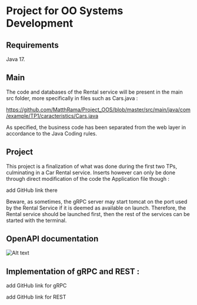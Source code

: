 # Project for OO Systems Development

## Requirements

Java 17.

## Main

The code and databases of the Rental service will be present in the main src folder, more specifically in files such as Cars.java :

https://github.com/MatthRama/Project_OOS/blob/master/src/main/java/com/example/TP1/caracteristics/Cars.java

As specified, the business code has been separated from the web layer in accordance to the Java Coding rules.

## Project

This project is a finalization of what was done during the first two TPs, culminating in a Car Rental service.
Inserts however can only be done through direct modification of the code the Application file though :

add GitHub link there

Beware, as sometimes, the gRPC server may start tomcat on the port used by the Rental Service if it is deemed as available on launch.
Therefore, the Rental service should be launched first, then the rest of the services can be started with the terminal.

## OpenAPI documentation

![Alt text](/relative/path/to/img.jpg?raw=true "Optional Title")

## Implementation of gRPC and REST :

add GitHub link for gRPC

add GitHub link for REST


